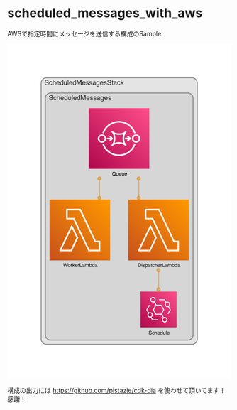 # scheduled_messages_with_aws

AWSで指定時間にメッセージを送信する構成のSample

![](diagram.png)

構成の出力には https://github.com/pistazie/cdk-dia を使わせて頂いてます！感謝！

